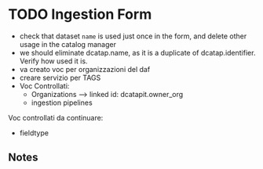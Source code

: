 # TODO Ingestion Form

- check that dataset `name` is used just once in the form, and delete other usage in the catalog manager
- we should eliminate dcatap.name, as it is a duplicate of dcatap.identifier. Verify how used it is.
- va creato voc per organizzazioni del daf
- creare servizio per TAGS
- Voc Controllati:
  - Organizations --> linked id: dcatapit.owner_org
  - ingestion pipelines

Voc controllati da continuare:
- fieldtype


## Notes

